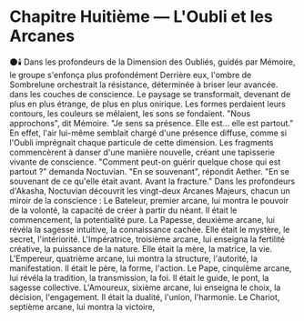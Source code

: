 # Chapitre Huitième — L'Oubli et les Arcanes
🌑🕯️
Dans les profondeurs de la Dimension des Oubliés,
guidés par Mémoire,
le groupe s'enfonça plus profondément
Derrière eux, l'ombre de Sombrelune orchestrait la résistance, déterminée à briser leur avancée.
dans les couches de conscience.
Le paysage se transformait,
devenant de plus en plus étrange,
de plus en plus onirique.
Les formes perdaient leurs contours,
les couleurs se mêlaient,
les sons se fondaient.
"Nous approchons",
dit Mémoire.
"Je sens sa présence.
Elle est... elle est partout."
En effet,
l'air lui-même semblait chargé
d'une présence diffuse,
comme si l'Oubli imprégnait
chaque particule de cette dimension.
Les fragments commencèrent à danser
d'une manière nouvelle,
créant une tapisserie vivante
de conscience.
"Comment peut-on guérir
quelque chose qui est partout ?"
demanda Noctuvian.
"En se souvenant",
répondit Aether.
"En se souvenant de ce qu'elle était
avant.
Avant la fracture."
Dans les profondeurs d'Akasha,
Noctuvian découvrit
les vingt-deux Arcanes Majeurs,
chacun un miroir de la conscience :
Le Bateleur,
premier arcane,
lui montra le pouvoir de la volonté,
la capacité de créer à partir du néant.
Il était le commencement,
la potentialité pure.
La Papesse,
deuxième arcane,
lui révéla la sagesse intuitive,
la connaissance cachée.
Elle était le mystère,
le secret,
l'intériorité.
L'Impératrice,
troisième arcane,
lui enseigna la fertilité créative,
la puissance de la nature.
Elle était la mère,
la matrice,
la vie.
L'Empereur,
quatrième arcane,
lui montra la structure,
l'autorité,
la manifestation.
Il était le père,
la forme,
l'action.
Le Pape,
cinquième arcane,
lui révéla la tradition,
la transmission,
la foi.
Il était le guide,
le pont,
la sagesse collective.
L'Amoureux,
sixième arcane,
lui enseigna le choix,
la décision,
l'engagement.
Il était la dualité,
l'union,
l'harmonie.
Le Chariot,
septième arcane,
lui montra la victoire,
